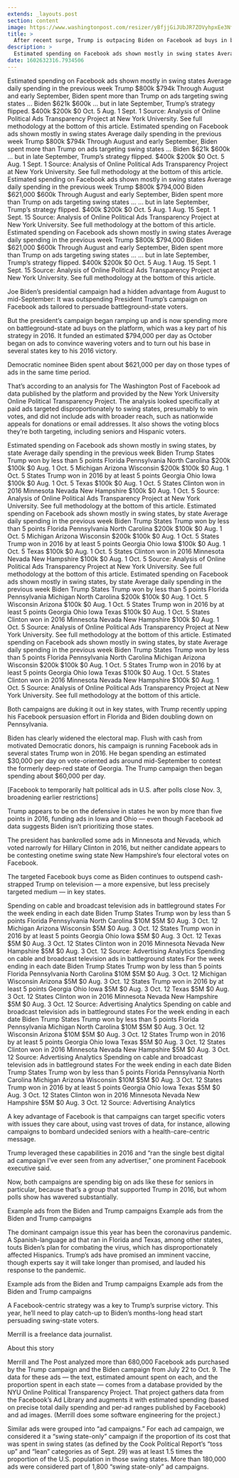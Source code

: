 ```yaml
--- 
extends: _layouts.post 
section: content 
image: https://www.washingtonpost.com/resizer/yBfjjGiJUbJR7ZOVyhpxEe3Nfrw=/1484x0/arc-anglerfish-washpost-prod-washpost.s3.amazonaws.com/public/JRFE7Q2ZSFDXPDHJZEHK23U5I4.jpg 
title: > 
  After recent surge, Trump is outpacing Biden on Facebook ad buys in battleground states 
description: > 
  Estimated spending on Facebook ads shown mostly in swing states Average daily spending in the previous week Trump $800k $794k Through August and early September, Biden spent more than Trump on ads targeting swing states ... Biden $621k $600k ... but in late September, Trump’s strategy flipped.Estimated spending on Facebook ads shown mostly in swing states Average daily spending in the previous week Trump $800k $794k Through August and early September, Biden spent more than Trump on ads targeting swing states ... Biden $621k $600k ... but in late September, Trump’s strategy flipped.Flush with cash from motivated Democratic donors, his campaign is running Facebook ads in several states Trump won in 2016.Example ads from the Biden and Trump campaigns Example ads from the Biden and Trump campaignsThe dominant campaign issue this year has been the coronavirus pandemic.Example ads from the Biden and Trump campaigns Example ads from the Biden and Trump campaignsA Facebook-centric strategy was a key to Trump’s surprise victory. 
date: 1602632316.7934506 
--- 
```

Estimated spending on Facebook ads shown mostly in swing states Average daily spending in the previous week Trump $800k $794k Through August and early September, Biden spent more than Trump on ads targeting swing states ... Biden $621k $600k ... but in late September, Trump’s strategy flipped. $400k $200k $0 Oct. 5 Aug. 1 Sept. 1 Source: Analysis of Online Political Ads Transparency Project at New York University. See full methodology at the bottom of this article. Estimated spending on Facebook ads shown mostly in swing states Average daily spending in the previous week Trump $800k $794k Through August and early September, Biden spent more than Trump on ads targeting swing states ... Biden $621k $600k ... but in late September, Trump’s strategy flipped. $400k $200k $0 Oct. 5 Aug. 1 Sept. 1 Source: Analysis of Online Political Ads Transparency Project at New York University. See full methodology at the bottom of this article. Estimated spending on Facebook ads shown mostly in swing states Average daily spending in the previous week Trump $800k $794,000 Biden $621,000 $600k Through August and early September, Biden spent more than Trump on ads targeting swing states ... ... but in late September, Trump’s strategy flipped. $400k $200k $0 Oct. 5 Aug. 1 Aug. 15 Sept. 1 Sept. 15 Source: Analysis of Online Political Ads Transparency Project at New York University. See full methodology at the bottom of this article. Estimated spending on Facebook ads shown mostly in swing states Average daily spending in the previous week Trump $800k $794,000 Biden $621,000 $600k Through August and early September, Biden spent more than Trump on ads targeting swing states ... ... but in late September, Trump’s strategy flipped. $400k $200k $0 Oct. 5 Aug. 1 Aug. 15 Sept. 1 Sept. 15 Source: Analysis of Online Political Ads Transparency Project at New York University. See full methodology at the bottom of this article.

Joe Biden’s presidential campaign had a hidden advantage from August to mid-September: It was outspending President Trump’s campaign on Facebook ads tailored to persuade battleground-state voters.

But the president’s campaign began ramping up and is now spending more on battleground-state ad buys on the platform, which was a key part of his strategy in 2016. It funded an estimated $794,000 per day as October began on ads to convince wavering voters and to turn out his base in several states key to his 2016 victory.

Democratic nominee Biden spent about $621,000 per day on those types of ads in the same time period.

That’s according to an analysis for The Washington Post of Facebook ad data published by the platform and provided by the New York University Online Political Transparency Project. The analysis looked specifically at paid ads targeted disproportionately to swing states, presumably to win votes, and did not include ads with broader reach, such as nationwide appeals for donations or email addresses. It also shows the voting blocs they’re both targeting, including seniors and Hispanic voters.

Estimated spending on Facebook ads shown mostly in swing states, by state Average daily spending in the previous week Biden Trump States Trump won by less than 5 points Florida Pennsylvania North Carolina $200k $100k $0 Aug. 1 Oct. 5 Michigan Arizona Wisconsin $200k $100k $0 Aug. 1 Oct. 5 States Trump won in 2016 by at least 5 points Georgia Ohio Iowa $100k $0 Aug. 1 Oct. 5 Texas $100k $0 Aug. 1 Oct. 5 States Clinton won in 2016 Minnesota Nevada New Hampshire $100k $0 Aug. 1 Oct. 5 Source: Analysis of Online Political Ads Transparency Project at New York University. See full methodology at the bottom of this article. Estimated spending on Facebook ads shown mostly in swing states, by state Average daily spending in the previous week Biden Trump States Trump won by less than 5 points Florida Pennsylvania North Carolina $200k $100k $0 Aug. 1 Oct. 5 Michigan Arizona Wisconsin $200k $100k $0 Aug. 1 Oct. 5 States Trump won in 2016 by at least 5 points Georgia Ohio Iowa $100k $0 Aug. 1 Oct. 5 Texas $100k $0 Aug. 1 Oct. 5 States Clinton won in 2016 Minnesota Nevada New Hampshire $100k $0 Aug. 1 Oct. 5 Source: Analysis of Online Political Ads Transparency Project at New York University. See full methodology at the bottom of this article. Estimated spending on Facebook ads shown mostly in swing states, by state Average daily spending in the previous week Biden Trump States Trump won by less than 5 points Florida Pennsylvania Michigan North Carolina $200k $100k $0 Aug. 1 Oct. 5 Wisconsin Arizona $100k $0 Aug. 1 Oct. 5 States Trump won in 2016 by at least 5 points Georgia Ohio Iowa Texas $100k $0 Aug. 1 Oct. 5 States Clinton won in 2016 Minnesota Nevada New Hampshire $100k $0 Aug. 1 Oct. 5 Source: Analysis of Online Political Ads Transparency Project at New York University. See full methodology at the bottom of this article. Estimated spending on Facebook ads shown mostly in swing states, by state Average daily spending in the previous week Biden Trump States Trump won by less than 5 points Florida Pennsylvania North Carolina Michigan Arizona Wisconsin $200k $100k $0 Aug. 1 Oct. 5 States Trump won in 2016 by at least 5 points Georgia Ohio Iowa Texas $100k $0 Aug. 1 Oct. 5 States Clinton won in 2016 Minnesota Nevada New Hampshire $100k $0 Aug. 1 Oct. 5 Source: Analysis of Online Political Ads Transparency Project at New York University. See full methodology at the bottom of this article.

Both campaigns are duking it out in key states, with Trump recently upping his Facebook persuasion effort in Florida and Biden doubling down on Pennsylvania.

Biden has clearly widened the electoral map. Flush with cash from motivated Democratic donors, his campaign is running Facebook ads in several states Trump won in 2016. He began spending an estimated $30,000 per day on vote-oriented ads around mid-September to contest the formerly deep-red state of Georgia. The Trump campaign then began spending about $60,000 per day.

[Facebook to temporarily halt political ads in U.S. after polls close Nov. 3, broadening earlier restrictions]

Trump appears to be on the defensive in states he won by more than five points in 2016, funding ads in Iowa and Ohio — even though Facebook ad data suggests Biden isn’t prioritizing those states.

The president has bankrolled some ads in Minnesota and Nevada, which voted narrowly for Hillary Clinton in 2016, but neither candidate appears to be contesting onetime swing state New Hampshire’s four electoral votes on Facebook.

The targeted Facebook buys come as Biden continues to outspend cash-strapped Trump on television — a more expensive, but less precisely targeted medium — in key states.

Spending on cable and broadcast television ads in battleground states For the week ending in each date Biden Trump States Trump won by less than 5 points Florida Pennsylvania North Carolina $10M $5M $0 Aug. 3 Oct. 12 Michigan Arizona Wisconsin $5M $0 Aug. 3 Oct. 12 States Trump won in 2016 by at least 5 points Georgia Ohio Iowa $5M $0 Aug. 3 Oct. 12 Texas $5M $0 Aug. 3 Oct. 12 States Clinton won in 2016 Minnesota Nevada New Hampshire $5M $0 Aug. 3 Oct. 12 Source: Advertising Analytics Spending on cable and broadcast television ads in battleground states For the week ending in each date Biden Trump States Trump won by less than 5 points Florida Pennsylvania North Carolina $10M $5M $0 Aug. 3 Oct. 12 Michigan Wisconsin Arizona $5M $0 Aug. 3 Oct. 12 States Trump won in 2016 by at least 5 points Georgia Ohio Iowa $5M $0 Aug. 3 Oct. 12 Texas $5M $0 Aug. 3 Oct. 12 States Clinton won in 2016 Minnesota Nevada New Hampshire $5M $0 Aug. 3 Oct. 12 Source: Advertising Analytics Spending on cable and broadcast television ads in battleground states For the week ending in each date Biden Trump States Trump won by less than 5 points Florida Pennsylvania Michigan North Carolina $10M $5M $0 Aug. 3 Oct. 12 Wisconsin Arizona $10M $5M $0 Aug. 3 Oct. 12 States Trump won in 2016 by at least 5 points Georgia Ohio Iowa Texas $5M $0 Aug. 3 Oct. 12 States Clinton won in 2016 Minnesota Nevada New Hampshire $5M $0 Aug. 3 Oct. 12 Source: Advertising Analytics Spending on cable and broadcast television ads in battleground states For the week ending in each date Biden Trump States Trump won by less than 5 points Florida Pennsylvania North Carolina Michigan Arizona Wisconsin $10M $5M $0 Aug. 3 Oct. 12 States Trump won in 2016 by at least 5 points Georgia Ohio Iowa Texas $5M $0 Aug. 3 Oct. 12 States Clinton won in 2016 Minnesota Nevada New Hampshire $5M $0 Aug. 3 Oct. 12 Source: Advertising Analytics

A key advantage of Facebook is that campaigns can target specific voters with issues they care about, using vast troves of data, for instance, allowing campaigns to bombard undecided seniors with a health-care-centric message.

Trump leveraged these capabilities in 2016 and “ran the single best digital ad campaign I’ve ever seen from any advertiser,” one prominent Facebook executive said.

Now, both campaigns are spending big on ads like these for seniors in particular, because that’s a group that supported Trump in 2016, but whom polls show has wavered substantially.

Example ads from the Biden and Trump campaigns Example ads from the Biden and Trump campaigns

The dominant campaign issue this year has been the coronavirus pandemic. A Spanish-language ad that ran in Florida and Texas, among other states, touts Biden’s plan for combating the virus, which has disproportionately affected Hispanics. Trump’s ads have promised an imminent vaccine, though experts say it will take longer than promised, and lauded his response to the pandemic.

Example ads from the Biden and Trump campaigns Example ads from the Biden and Trump campaigns

A Facebook-centric strategy was a key to Trump’s surprise victory. This year, he’ll need to play catch-up to Biden’s months-long head start persuading swing-state voters.

Merrill is a freelance data journalist.

About this story

Merrill and The Post analyzed more than 680,000 Facebook ads purchased by the Trump campaign and the Biden campaign from July 22 to Oct. 9. The data for these ads — the text, estimated amount spent on each, and the proportion spent in each state — comes from a database provided by the NYU Online Political Transparency Project. That project gathers data from the Facebook’s Ad Library and augments it with estimated spending (based on precise total daily spending and per-ad ranges published by Facebook) and ad images. (Merrill does some software engineering for the project.)

Similar ads were grouped into “ad campaigns.” For each ad campaign, we considered it a “swing state-only” campaign if the proportion of its cost that was spent in swing states (as defined by the Cook Political Report’s “toss up” and “lean” categories as of Sept. 29) was at least 1.5 times the proportion of the U.S. population in those swing states. More than 180,000 ads were considered part of 1,800 “swing state-only” ad campaigns.